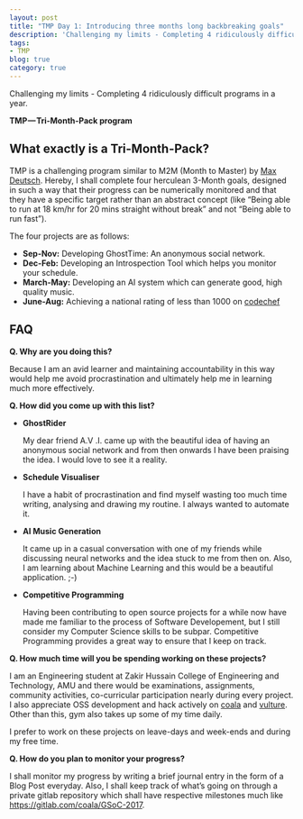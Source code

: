 ```yaml
---
layout: post
title: "TMP Day 1: Introducing three months long backbreaking goals"
description: 'Challenging my limits - Completing 4 ridiculously difficult programs in a year.'
tags:
- TMP
blog: true
category: true
---
```


Challenging my limits - Completing 4 ridiculously difficult programs in a year.

<!--more-->

**TMP — Tri-Month-Pack program**

## What exactly is a Tri-Month-Pack?

TMP is a challenging program similar to M2M (Month to Master) by [Max Deutsch](https://medium.com/@maxdeutsch/).
Hereby, I shall complete four herculean 3-Month goals, designed in such a way that their progress can be numerically monitored and that they have a specific target rather than an abstract concept (like “Being able to run at 18 km/hr for 20 mins straight without break” and not “Being able to run fast”).

The four projects are as follows:
- **Sep-Nov:** Developing GhostTime: An anonymous social network.
- **Dec-Feb:** Developing an Introspection Tool which helps you monitor your schedule.
- **March-May:** Developing an AI system which can generate good, high quality music.
- **June-Aug:** Achieving a national rating of less than 1000 on [codechef](https://codechef.com)

## FAQ

**Q. Why are you doing this?**

Because I am an avid learner and maintaining accountability in this way would help me avoid procrastination and ultimately help me in learning much more effectively.

**Q. How did you come up with this list?**

* **GhostRider**

    My dear friend A.V .I. came up with the beautiful idea of having an anonymous social network and from then onwards I have been praising the idea. I would love to see it a reality.

* **Schedule Visualiser**

    I have a habit of procrastination and find myself wasting too much time writing, analysing and drawing my routine. I always wanted to automate it.

* **AI Music Generation**

    It came up in a casual conversation with one of my friends while discussing neural networks and the idea stuck to me from then on. Also, I am learning about Machine Learning and this would be a beautiful application. ;-)

* **Competitive Programming**

    Having been contributing to open source projects for a while now have made me familiar to the process of Software Developement, but I still consider my Computer Science skills to be subpar. Competitive Programming provides a great way to ensure that I keep on track.

**Q. How much time will you be spending working on these projects?**

I am an Engineering student at Zakir Hussain College of Engineering and Technology, AMU and there would be examinations, assignments, community activities, co-curricular participation nearly during every project. I also appreciate OSS development and hack actively on [coala](https://github.com/coala/coala) and [vulture](https://github.com/jendrikseipp/vulture). Other than this, gym also takes up some of my time daily.

I prefer to work on these projects on leave-days and week-ends and during my free time.

**Q. How do you plan to monitor your progress?**

I shall monitor my progress by writing a brief journal entry in the form of a Blog Post everyday. Also, I shall keep track of what’s going on through a private gitlab repository which shall have respective milestones much like https://gitlab.com/coala/GSoC-2017.
